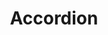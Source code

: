 ---
layout: pattern.njk
key: accordion-legacy_de
title: Accordion
parent: components-legacy_de
image: legacy/overview/accordion.webp
keywords: 
order: 10
---